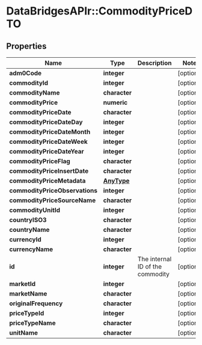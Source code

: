 # DataBridgesAPIr::CommodityPriceDTO


## Properties
Name | Type | Description | Notes
------------ | ------------- | ------------- | -------------
**adm0Code** | **integer** |  | [optional] 
**commodityId** | **integer** |  | [optional] 
**commodityName** | **character** |  | [optional] 
**commodityPrice** | **numeric** |  | [optional] 
**commodityPriceDate** | **character** |  | [optional] 
**commodityPriceDateDay** | **integer** |  | [optional] 
**commodityPriceDateMonth** | **integer** |  | [optional] 
**commodityPriceDateWeek** | **integer** |  | [optional] 
**commodityPriceDateYear** | **integer** |  | [optional] 
**commodityPriceFlag** | **character** |  | [optional] 
**commodityPriceInsertDate** | **character** |  | [optional] 
**commodityPriceMetadata** | [**AnyType**](.md) |  | [optional] 
**commodityPriceObservations** | **integer** |  | [optional] 
**commodityPriceSourceName** | **character** |  | [optional] 
**commodityUnitId** | **integer** |  | [optional] 
**countryISO3** | **character** |  | [optional] 
**countryName** | **character** |  | [optional] 
**currencyId** | **integer** |  | [optional] 
**currencyName** | **character** |  | [optional] 
**id** | **integer** | The internal ID of the commodity | [optional] 
**marketId** | **integer** |  | [optional] 
**marketName** | **character** |  | [optional] 
**originalFrequency** | **character** |  | [optional] 
**priceTypeId** | **integer** |  | [optional] 
**priceTypeName** | **character** |  | [optional] 
**unitName** | **character** |  | [optional] 


